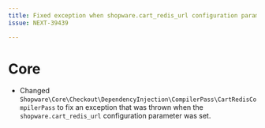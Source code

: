 ```yaml
---
title: Fixed exception when shopware.cart_redis_url configuration parameter is set
issue: NEXT-39439

---
```

# Core
* Changed `Shopware\Core\Checkout\DependencyInjection\CompilerPass\CartRedisCompilerPass` to fix an exception that was thrown when the `shopware.cart_redis_url` configuration parameter was set.

